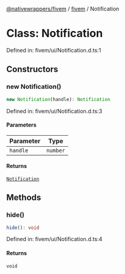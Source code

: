 [@nativewrappers/fivem](../../README.md) / [fivem](../README.md) / Notification

# Class: Notification

Defined in: fivem/ui/Notification.d.ts:1

## Constructors

### new Notification()

```ts
new Notification(handle): Notification
```

Defined in: fivem/ui/Notification.d.ts:3

#### Parameters

| Parameter | Type |
| ------ | ------ |
| `handle` | `number` |

#### Returns

[`Notification`](Notification.md)

## Methods

### hide()

```ts
hide(): void
```

Defined in: fivem/ui/Notification.d.ts:4

#### Returns

`void`
